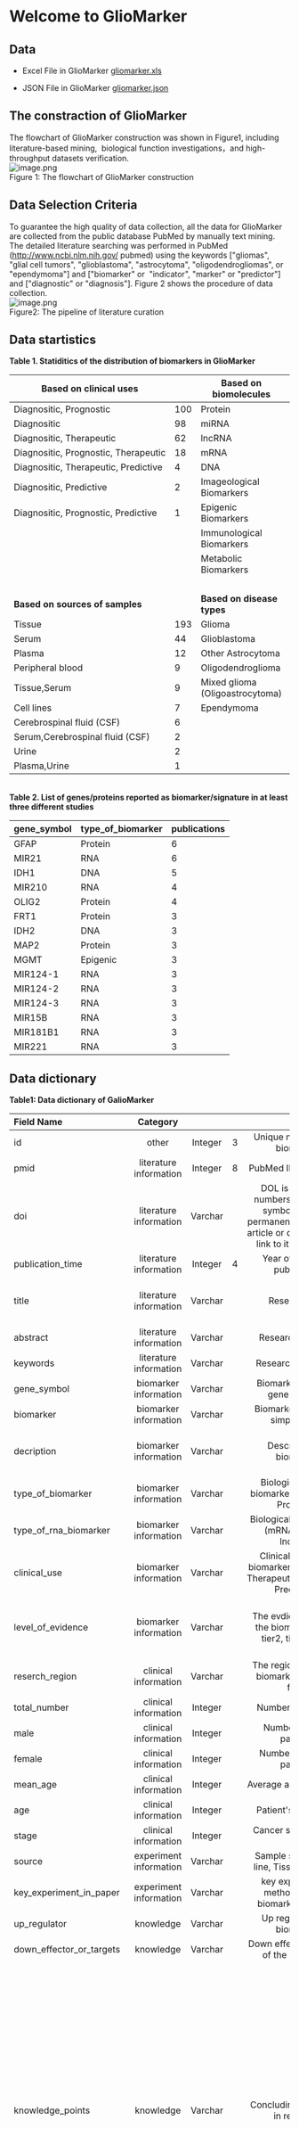 # Welcome to GlioMarker

## Data
- Excel File in GlioMarker
[gliomarker.xls](http://prophet.3steps.cn/static/gliomarker.xls)

- JSON File in GlioMarker
[gliomarker.json](http://prophet.3steps.cn/static/gliomarker.json)

<a name="kfoU4"></a>
## The constraction of GlioMarker
The flowchart of GlioMarker construction was shown in Figure1, including literature-based mining,  biological function investigations，and high-throughput datasets verification. <br />![image.png](https://cdn.nlark.com/yuque/0/2021/png/358193/1616245035525-329a1b2c-d076-47b3-b14d-74216192ca59.png#align=left&display=inline&height=570&margin=%5Bobject%20Object%5D&name=image.png&originHeight=1140&originWidth=802&size=160218&status=done&style=none&width=401)<br />Figure 1: The flowchart of GlioMarker construction
<a name="BdukC"></a>
## Data Selection Criteria
To guarantee the high quality of data collection, all the data for GlioMarker are collected from the public database PubMed by manually text mining. The detailed literature searching was performed in PubMed (http://www.ncbi.nlm.nih.gov/ pubmed) using the keywords ["gliomas", "glial cell tumors", "glioblastoma", "astrocytoma", "oligodendrogliomas", or "ependymoma"] and ["biomarker" or  "indicator", "marker" or "predictor"] and ["diagnostic" or "diagnosis"]. Figure 2 shows the procedure of data collection.<br />![image.png](https://cdn.nlark.com/yuque/0/2021/png/358193/1616245341852-c5a81b6b-48aa-44bc-a619-1568c19adf30.png#align=left&display=inline&height=548&margin=%5Bobject%20Object%5D&name=image.png&originHeight=1096&originWidth=760&size=144592&status=done&style=none&width=380)<br />Figure2: The pipeline of literature curation 
<a name="7JAwX"></a>
## Data startistics
**Table 1. Statiditics of the distribution of biomarkers in GlioMarker**

| **Based on clinical uses** |   | **Based on biomolecules** |   |
| --- | --- | --- | --- |
| Diagnositic, Prognostic | 100 | Protein | 131 |
| Diagnositic | 98 | miRNA | 61 |
| Diagnositic, Therapeutic | 62 | lncRNA | 15 |
| Diagnositic, Prognostic, Therapeutic | 18 | mRNA | 5 |
| Diagnositic, Therapeutic, Predictive | 4 | DNA | 25 |
| Diagnositic, Predictive | 2 | Imageological Biomarkers | 17 |
| Diagnositic, Prognostic, Predictive | 1 | Epigenic Biomarkers | 13 |
|   |   | Immunological Biomarkers | 9 |
|   |   | Metabolic Biomarkers | 9 |
|   |   |   |   |
| **Based on sources of samples** |   | **Based on disease types** |   |
| Tissue | 193 | Glioma | 186 |
| Serum | 44 | Glioblastoma  | 69 |
| Plasma | 12 | Other Astrocytoma | 20 |
| Peripheral blood | 9 | Oligodendroglioma | 6 |
| Tissue,Serum | 9 | Mixed glioma (Oligoastrocytoma) | 3 |
| Cell lines | 7 | Ependymoma | 1 |
| Cerebrospinal fluid (CSF) | 6 |   |   |
| Serum,Cerebrospinal fluid (CSF) | 2 |   |   |
| Urine | 2 |   |   |
| Plasma,Urine | 1 |   |  |


<br />**Table 2. List of genes/proteins reported as biomarker/signature in at least three different studies**

| gene_symbol | type_of_biomarker | publications |
| --- | --- | --- |
| GFAP | Protein  | 6 |
| MIR21 | RNA  | 6 |
| IDH1 | DNA  | 5 |
| MIR210 | RNA  | 4 |
| OLIG2 | Protein  | 4 |
| FRT1 | Protein  | 3 |
| IDH2 | DNA | 3 |
| MAP2 | Protein | 3 |
| MGMT | Epigenic | 3 |
| MIR124-1 | RNA  | 3 |
| MIR124-2 | RNA  | 3 |
| MIR124-3 | RNA  | 3 |
| MIR15B | RNA  | 3 |
| MIR181B1 | RNA  | 3 |
| MIR221 | RNA  | 3 |

<a name="iYAXR"></a>
## Data dictionary
**Table1: Data dictionary of GalioMarker**

| **Field Name** | **Category** |  |  |  |  |
| :--- | :---: | :---: | :---: | :---: | :---: |
| id | other | Integer | 3 | Unique number ID of biomarker | 2 |
| pmid | literature information | Integer | 8 | PubMed ID of research | 25190548 |
| doi | literature information | Varchar |   | DOL is a string of numbers, letters and symbols used to permanently identify an article or document and link to it on the web | 10.1007/s10072-014-1938-7 |
| publication_time | literature information | Integer | 4 | Year of research publication | 2015 |
| title | literature information | Varchar |   | Research title | Plasma miR-454-3p as a potential prognostic indicator in human glioma |
| abstract | literature information | Varchar |   | Research abstract | Omission |
| keywords | literature information | Varchar |   | Research keywords | MiR-454-3p; Glioma; Diagnosis; Prognosis |
| gene_symbol | biomarker information | Varchar |   | Biomarker"s HUGO gene symbols | MIR454 |
| biomarker | biomarker information | Varchar |   | Biomarker"s full and simple name | miR-454-3p |
| decription | biomarker information | Varchar |   | Description of biomarker | Plasma miR-454-3p could be a novel potential diagnostic biomarker for glioma |
| type_of_biomarker | biomarker information | Varchar |   | Biological type of biomarker (DNA, RNA, Protein...) | RNA Biomarkers |
| type_of_rna_biomarker | biomarker information | Varchar |   | Biological type of RNA (mRNA, miRNA, lncRNA) | miRNA |
| clinical_use | biomarker information | Varchar |   | Clinical use of the biomarker (Diagnositic, Therapeutic,Prognostic, Predictive) | Diagnositic,Prognostic |
| level_of_evidence | biomarker information | Varchar |   | The evdience level of the biomarker(tier1, tier2, tier3, tier4) | tier 3， "Biomarker was verified in pre-clinical research (in vitro or in vivo models)" |
| reserch_region | clinical information | Varchar |   | The region where the biomarker research from | China |
| total_number | clinical information | Integer |   | Number of patients | 70 |
| male | clinical information | Integer |   | Number of male patients | 36 |
| female | clinical information | Integer |   | Number of female patients | 34 |
| mean_age | clinical information | Integer |   | Average age of patients | 47.2 |
| age | clinical information | Integer |   | Patient's age range | 47.2 ± 5.6 |
| stage | clinical information | Integer |   | Cancer stage (I ,II, III, IV) | I,II,III,IV |
| source | experiment information | Varchar |   | Sample source (Cell line, Tissue, Blood...) | Plasma |
| key_experiment_in_paper | experiment information | Varchar |   | key experimental methods for the biomarker in paper | qRT-PCR |
| up_regulator | knowledge | Varchar |   | Up regular of the biomarker | NA |
| down_effector_or_targets | knowledge | Varchar |   | Down effector or target of the biomarker | NA |
| knowledge_points | knowledge | Varchar |   | Concluding sentences in research | 1. The expression levels of miR-454-3p in plasma were signiﬁcantly higher than that from healthy controls   2.The expression levels of miR-4543p in the post-operative plasmas were signiﬁcantly downregulated when compared to the pre-operative plasmas   3.The prognosis of glioma with high miR-454-3p expression was signiﬁcantly worse compared with that of glioma with low miR-454-3p expression 4. Plasma miR-454-3p could be a novel potential diagnostic biomarker for glioma |
| disease_in_paper | disease | Varchar |   | Types of diseases involved in the research | Glioma |
| disease_subtype_in_paper | disease | Varchar |   | Subtype of the disease | Glioma |
| disease_type | disease | Varchar |   | Type of disease | Glioma |
| sensitivity | statistics | Integer |   | ROC sensitivity index | 0.9905 |
| specificity | statistics | Integer |   | ROC specificity index | 0.8286 |
| area_under_the_curve | statistics | Integer |   | AUC value of the ROC | 0.9063 |
| supplementary_statistics | statistics | Varchar |   | Other statistical results for the biomarker | The ROC curves analysis showed that at the optimal cut-off, plasma miR-454-3p had a 99.05 % sensitivity and a 82.86 % specificity and the area under the ROC curve (AUC) was 0.9063 [95 % confidence interval (CI): 0.8487–0.9639)] |

<a name="iUHs2"></a>
## Attachments
[GlioMarkers Tables_QW_Edited.docx](https://www.yuque.com/attachments/yuque/0/2021/docx/348173/1616247266143-36e8a9ce-0dfc-47c8-a24e-74b1657808fe.docx?_lake_card=%7B%22uid%22%3A%221616247266037-0%22%2C%22src%22%3A%22https%3A%2F%2Fwww.yuque.com%2Fattachments%2Fyuque%2F0%2F2021%2Fdocx%2F348173%2F1616247266143-36e8a9ce-0dfc-47c8-a24e-74b1657808fe.docx%22%2C%22name%22%3A%22GlioMarkers+Tables_QW_Edited.docx%22%2C%22size%22%3A21158%2C%22type%22%3A%22%22%2C%22ext%22%3A%22docx%22%2C%22progress%22%3A%7B%22percent%22%3A99%7D%2C%22status%22%3A%22done%22%2C%22percent%22%3A0%2C%22id%22%3A%22CBt8E%22%2C%22refSrc%22%3A%22https%3A%2F%2Fwww.yuque.com%2Fattachments%2Fyuque%2F0%2F2021%2Fdocx%2F348173%2F1616247266143-36e8a9ce-0dfc-47c8-a24e-74b1657808fe.docx%22%2C%22card%22%3A%22file%22%7D)<br />[GlioMarker_Figures.pptx](https://www.yuque.com/attachments/yuque/0/2021/pptx/348173/1616246852751-c71aa5d7-85a4-4bda-8d7e-ee3f0dd4ee7c.pptx?_lake_card=%7B%22uid%22%3A%221616245736068-0%22%2C%22src%22%3A%22https%3A%2F%2Fwww.yuque.com%2Fattachments%2Fyuque%2F0%2F2021%2Fpptx%2F348173%2F1616246852751-c71aa5d7-85a4-4bda-8d7e-ee3f0dd4ee7c.pptx%22%2C%22name%22%3A%22GlioMarker_Figures.pptx%22%2C%22size%22%3A437862%2C%22type%22%3A%22%22%2C%22ext%22%3A%22pptx%22%2C%22progress%22%3A%7B%22percent%22%3A99%7D%2C%22status%22%3A%22done%22%2C%22percent%22%3A0%2C%22id%22%3A%22ibm9r%22%2C%22refSrc%22%3A%22https%3A%2F%2Fwww.yuque.com%2Fattachments%2Fyuque%2F0%2F2021%2Fpptx%2F348173%2F1616246852751-c71aa5d7-85a4-4bda-8d7e-ee3f0dd4ee7c.pptx%22%2C%22card%22%3A%22file%22%7D)
